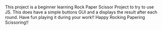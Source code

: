 This project is a beginner learning Rock Paper Scissor Project to try to use JS. This does have a simple buttons GUI and a displays the result after each round. Have fun playing it during your work!! Happy Rocking Papering Scissoring!!
